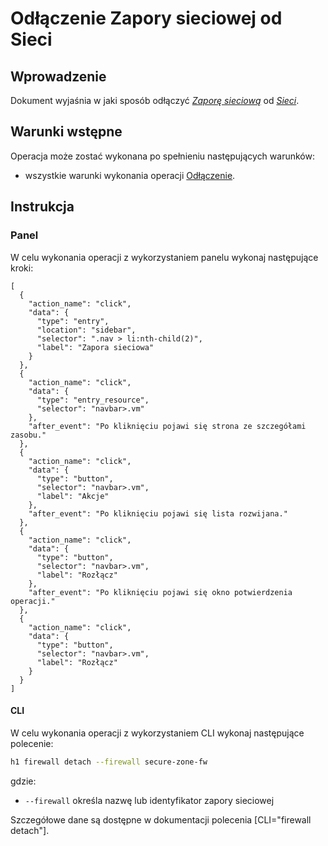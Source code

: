 # Odłączenie Zapory sieciowej od Sieci

## Wprowadzenie

Dokument wyjaśnia w jaki sposób odłączyć *[Zaporę sieciową](/resource/networking/firewall.md)* od *[Sieci](/resource/networking/network.md)*.

## Warunki wstępne

Operacja może zostać wykonana po spełnieniu następujących warunków:

* wszystkie warunki wykonania operacji [Odłączenie](/resource/networking/firewall.md).

## Instrukcja

### Panel

W celu wykonania operacji z wykorzystaniem panelu wykonaj następujące kroki:

```guide
[
  {
    "action_name": "click",
    "data": {
      "type": "entry",
      "location": "sidebar",
      "selector": ".nav > li:nth-child(2)",
      "label": "Zapora sieciowa"
    }
  },
  {
    "action_name": "click",
    "data": {
      "type": "entry_resource",
      "selector": "navbar>.vm"
    },
    "after_event": "Po kliknięciu pojawi się strona ze szczegółami zasobu."
  },
  {
    "action_name": "click",
    "data": {
      "type": "button",
      "selector": "navbar>.vm",
      "label": "Akcje"
    },
    "after_event": "Po kliknięciu pojawi się lista rozwijana."
  },
  {
    "action_name": "click",
    "data": {
      "type": "button",
      "selector": "navbar>.vm",
      "label": "Rozłącz"
    },
    "after_event": "Po kliknięciu pojawi się okno potwierdzenia operacji."
  },
  {
    "action_name": "click",
    "data": {
      "type": "button",
      "selector": "navbar>.vm",
      "label": "Rozłącz"
    }
  }
]
```

#### CLI

W celu wykonania operacji z wykorzystaniem CLI wykonaj następujące polecenie:

```bash
h1 firewall detach --firewall secure-zone-fw
```

gdzie:

 * ```--firewall``` określa nazwę lub identyfikator zapory sieciowej
 
Szczegółowe dane są dostępne w dokumentacji polecenia [CLI="firewall detach"].